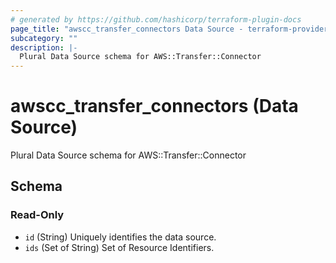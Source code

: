 ```yaml
---
# generated by https://github.com/hashicorp/terraform-plugin-docs
page_title: "awscc_transfer_connectors Data Source - terraform-provider-awscc"
subcategory: ""
description: |-
  Plural Data Source schema for AWS::Transfer::Connector
---
```


# awscc_transfer_connectors (Data Source)

Plural Data Source schema for AWS::Transfer::Connector



<!-- schema generated by tfplugindocs -->
## Schema

### Read-Only

- `id` (String) Uniquely identifies the data source.
- `ids` (Set of String) Set of Resource Identifiers.
